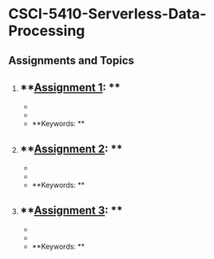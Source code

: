 # CSCI-5410-Serverless-Data-Processing

## Assignments and Topics

1. **[Assignment 1](): **
   - 
   - 
   -  
   - **Keywords: **

2. **[Assignment 2](): **
   - 
   - 
   - 
   - **Keywords: **

3. **[Assignment 3](): **
   - 
   - 
   - 
   - **Keywords: **
